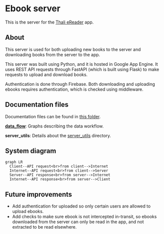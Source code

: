 # Ebook server

This is the server for the [Thali eReader](https://github.com/TheOmnimax/ereader) app.

## About

This server is used for both uploading new books to the server and downloading books from the server to the app.

This server was built using Python, and it is hosted in Google App Engine. It uses REST API requests through FastAPI (which is built using Flask) to make requests to upload and download books.

Authentication is done through Firebase. Both downloading and uploading ebooks requires authentication, which is checked using middleware.

## Documentation files

Documentation files can be found in [this folder](https://github.com/TheOmnimax/ebook-server/tree/main/docs).

**[data_flow](https://github.com/TheOmnimax/ebook-server/tree/main/data_flow)**: Graphs describing the data workflow.

**server_utils**: Details about the [server_utils](https://github.com/TheOmnimax/ebook-server/tree/main/server_utils) directory.

## System diagram

```mermaid
graph LR
  Client--API request<br>from client-->Internet
  Internet--API request<br>from client-->Server
  Server--API response<br>from server-->Internet
  Internet--API response<br>from server-->Client
```

## Future improvements

 * Add authentication for uploaded so only certain users are allowed to upload ebooks.
 * Add checks to make sure ebook is not intercepted in-transit, so ebooks downloaded from the server can only be read in the app, and not extracted to be read elsewhere.